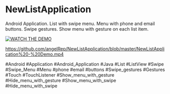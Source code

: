 # NewListApplication
Android Application. List with swipe menu. Menu with phone and email buttons. Swipe gestures. Show menu with gesture on each list item.

[![WATCH THE DEMO](https://www.img.youtube.com/shorts/VpvvULhTYlc/0.jpg)](https://www.youtube.com/shorts/VpvvULhTYlc)


https://github.com/angelRep/NewListApplication/blob/master/NewListApplication%20-%20Demo.mp4


#Android #Application #Android_Application #Java 
#List #ListView #Swipe #Swipe_Menu
#Menu #phone #email #buttons 
#Swipe_gestures #Gestures #Touch #TouchListener 
#Show_menu_with_gesture
#Hide_menu_with_gesture
#Show_menu_with_swipe
#Hide_menu_with_swipe
